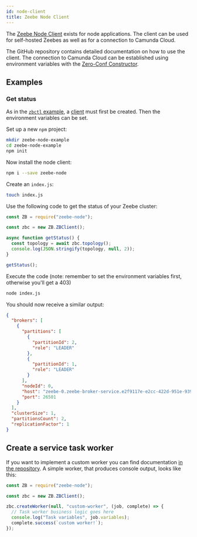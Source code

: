 ```yaml
---
id: node-client
title: Zeebe Node Client
---
```


The [Zeebe Node Client](https://github.com/creditsenseau/zeebe-client-node-js) exists for node applications. The client can be used for self-hosted Zeebes as well as for a connection to Camunda Cloud.

The GitHub repository contains detailed documentation on how to use the client. The connection to Camunda Cloud can be established using environment variables with the [Zero-Conf Constructor](https://github.com/creditsenseau/zeebe-client-node-js#zero-conf-constructor).

## Examples

### Get status

As in the [`zbctl` example](./connectzeebe_cli-zbctl.md), a [client](./zeebecluster_clients.md) must first be created. Then the environment variables can be set.

Set up a new `npm` project:

```bash
mkdir zeebe-node-example
cd zeebe-node-example
npm init
```

Now install the node client:

```bash
npm i --save zeebe-node
```

Create an `index.js`:

```bash
touch index.js
```

Use the following code to get the status of your Zeebe cluster:

```js
const ZB = require("zeebe-node");

const zbc = new ZB.ZBClient();

async function getStatus() {
  const topology = await zbc.topology();
  console.log(JSON.stringify(topology, null, 2));
}

getStatus();
```

Execute the code (note: remember to set the environment variables first, otherwise you'll get a 403)

```bash
node index.js
```

You should now receive a similar output:

```json
{
  "brokers": [
    {
      "partitions": [
        {
          "partitionId": 2,
          "role": "LEADER"
        },
        {
          "partitionId": 1,
          "role": "LEADER"
        }
      ],
      "nodeId": 0,
      "host": "zeebe-0.zeebe-broker-service.e2f9117e-e2cc-422d-951e-939732ef515b-zeebe.svc.cluster.local",
      "port": 26501
    }
  ],
  "clusterSize": 1,
  "partitionsCount": 2,
  "replicationFactor": 1
}
```

## Create a service task worker

If you want to implement a custom worker you can find documentation [in the repository](https://github.com/creditsenseau/zeebe-client-node-js#create-a-task-worker). A simple worker, that produces console output, looks like this:

```js
const ZB = require("zeebe-node");

const zbc = new ZB.ZBClient();

zbc.createWorker(null, "custom-worker", (job, complete) => {
  // Task worker business logic goes here
  console.log("Task variables", job.variables);
  complete.success(`custom worker!`);
});
```
